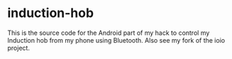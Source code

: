 induction-hob
=============
This is the source code for the Android part of my hack to control my Induction hob from my phone using Bluetooth. Also see my fork of the ioio project.
